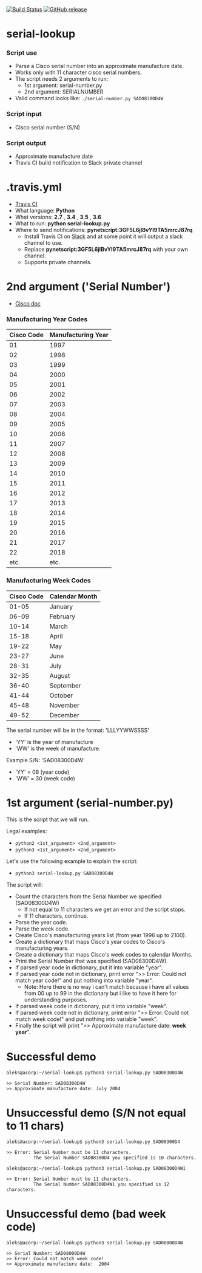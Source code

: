 [![Build Status](https://travis-ci.org/pynetscript/serial-lookup.svg?branch=master)](https://travis-ci.org/pynetscript/serial-lookup)
[![GitHub release](https://img.shields.io/badge/version-1.1-blue.svg)](https://github.com/pynetscript/serial-lookup)


# serial-lookup

### Script use           
- Parse a Cisco serial number into an approximate manufacture date.
- Works only with 11 character cisco serial numbers.
- The script needs 2 arguments to run:
  - 1st argument: serial-number.py
  - 2nd argument: SERIALNUMBER
- Valid command looks like: `./serial-number.py SAD08300D4W`

### Script input         
- Cisco serial number (S/N)

### Script output
- Approximate manufacture date
- Travis CI build notification to Slack private channel


# .travis.yml

- [Travis CI](https://travis-ci.org/pynetscript/serial-lookup)
- What language: **Python** 
- What versions: **2.7** , **3.4** , **3.5** , **3.6**
- What to run: **python serial-lookup.py**
- Where to send notifications: **pynetscript:3GF5L6jlBvYl9TA5mrcJ87rq** 
  - Install Travis CI on [Slack](https://pynetscript.slack.com) and at some point it will output a slack channel to use.
  - Replace **pynetscript:3GF5L6jlBvYl9TA5mrcJ87rq** with your own channel.
  - Supports private channels.
  

# 2nd argument ('Serial Number')

- [Cisco doc](https://supportforums.cisco.com/t5/lan-switching-and-routing/cisco-serial-number-lookups/td-p/1375234)

### Manufacturing Year Codes

|Cisco Code | Manufacturing Year|
|-----------|-------------------|
|01|1997| 
|02|1998|
|03|1999|
|04|2000|    
|05|2001|    
|06|2002|
|07|2003|
|08|2004|
|09|2005|
|10|2006|
|11|2007|
|12|2008|
|13|2009|
|14|2010|
|15|2011|
|16|2012|
|17|2013|
|18|2014|
|19|2015|
|20|2016|
|21|2017|
|22|2018|
|etc.|etc.|
   
### Manufacturing Week Codes

|Cisco Code | Calendar Month|
|-----------|---------------|
|01-05 | January|
|06-09 | February| 
|10-14 | March|
|15-18 | April|
|19-22 | May|
|23-27 | June|
|28-31 | July|
|32-35 | August|
|36-40 | September|
|41-44 | October|
|45-48 | November| 
|49-52 | December|

The serial number will be in the format: 'LLLYYWWSSSS'
- 'YY' is the year of manufacture
- 'WW' is the week of manufacture. 

Example S/N: 'SAD08300D4W'
- 'YY' = 08 (year code)
- 'WW' = 30 (week code)
  
  
# 1st argument (serial-number.py)
  
This is the script that we will run.  

Legal examples:   
- `python2 <1st_argument> <2nd_argument>`
- `python3 <1st_argument> <2nd_argument>`

Let's use the following example to explain the script:    
- `python3 serial-lookup.py SAD08300D4W`

The script will:     
- Count the characters from the Serial Number we specified (SAD08300D4W)
  - If not equal to 11 characters we get an error and the script stops.
  - If 11 characters, continue.
- Parse the year code.
- Parse the week code.
- Create Cisco's manufacturing years list (from year 1996 up to 2100).
- Create a dictionary that maps Cisco's year codes to Cisco's manufacturing years.
- Create a dictionary that maps Cisco's week codes to calendar Months.
- Print the Serial Number that was specified (SAD08300D4W).
- If parsed year code in dictionary, put it into variable "year".
- If parsed year code not in dictionary, print error ">> Error: Could not match year code!" and put nothing into variable "year".
  - Note: Here there is no way i can't match because i have all values from 00 up to 99 in the dictionary but i like to have it here for understanding purposes.
- If parsed week code in dictionary, put it into variable "week".
- If parsed week code not in dictionary, print error ">> Error: Could not match week code!" and put nothing into variable "week".
- Finally the script will print ">> Approximate manufacture date: **week** **year**".


# Successful demo

```
aleks@acorp:~/serial-lookup$ python3 serial-lookup.py SAD08300D4W

>> Serial Number: SAD08300D4W
>> Approximate manufacture date: July 2004 
```


# Unsuccessful demo (S/N not equal to 11 chars)

```
aleks@acorp:~/serial-lookup$ python3 serial-lookup.py SAD08300D4

>> Error: Serial Number must be 11 characters. 
          The Serial Number SAD08300D4 you specified is 10 characters. 
```

```
aleks@acorp:~/serial-lookup$ python3 serial-lookup.py SAD08300D4W1

>> Error: Serial Number must be 11 characters. 
          The Serial Number SAD08300D4W1 you specified is 12 characters. 
```


# Unsuccessful demo (bad week code)

```
aleks@acorp:~/serial-lookup$ python3 serial-lookup.py SAD08000D4W

>> Serial Number: SAD08000D4W
>> Error: Could not match week code!
>> Approximate manufacture date:  2004 
```
